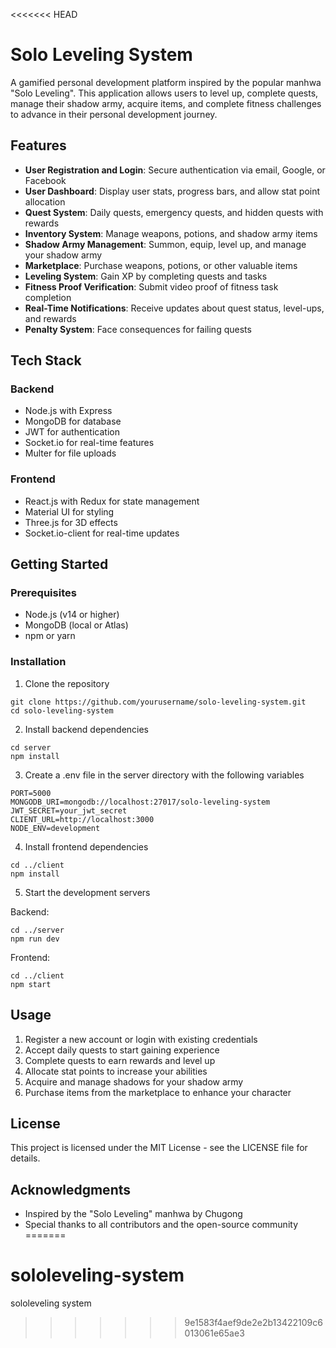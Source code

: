 <<<<<<< HEAD
# Solo Leveling System

A gamified personal development platform inspired by the popular manhwa "Solo Leveling". This application allows users to level up, complete quests, manage their shadow army, acquire items, and complete fitness challenges to advance in their personal development journey.

## Features

- **User Registration and Login**: Secure authentication via email, Google, or Facebook
- **User Dashboard**: Display user stats, progress bars, and allow stat point allocation
- **Quest System**: Daily quests, emergency quests, and hidden quests with rewards
- **Inventory System**: Manage weapons, potions, and shadow army items
- **Shadow Army Management**: Summon, equip, level up, and manage your shadow army
- **Marketplace**: Purchase weapons, potions, or other valuable items
- **Leveling System**: Gain XP by completing quests and tasks
- **Fitness Proof Verification**: Submit video proof of fitness task completion
- **Real-Time Notifications**: Receive updates about quest status, level-ups, and rewards
- **Penalty System**: Face consequences for failing quests

## Tech Stack

### Backend
- Node.js with Express
- MongoDB for database
- JWT for authentication
- Socket.io for real-time features
- Multer for file uploads

### Frontend
- React.js with Redux for state management
- Material UI for styling
- Three.js for 3D effects
- Socket.io-client for real-time updates

## Getting Started

### Prerequisites
- Node.js (v14 or higher)
- MongoDB (local or Atlas)
- npm or yarn

### Installation

1. Clone the repository
```
git clone https://github.com/yourusername/solo-leveling-system.git
cd solo-leveling-system
```

2. Install backend dependencies
```
cd server
npm install
```

3. Create a .env file in the server directory with the following variables
```
PORT=5000
MONGODB_URI=mongodb://localhost:27017/solo-leveling-system
JWT_SECRET=your_jwt_secret
CLIENT_URL=http://localhost:3000
NODE_ENV=development
```

4. Install frontend dependencies
```
cd ../client
npm install
```

5. Start the development servers

Backend:
```
cd ../server
npm run dev
```

Frontend:
```
cd ../client
npm start
```

## Usage

1. Register a new account or login with existing credentials
2. Accept daily quests to start gaining experience
3. Complete quests to earn rewards and level up
4. Allocate stat points to increase your abilities
5. Acquire and manage shadows for your shadow army
6. Purchase items from the marketplace to enhance your character

## License

This project is licensed under the MIT License - see the LICENSE file for details.

## Acknowledgments

- Inspired by the "Solo Leveling" manhwa by Chugong
- Special thanks to all contributors and the open-source community
=======
# sololeveling-system
sololeveling system
>>>>>>> 9e1583f4aef9de2e2b13422109c6013061e65ae3
